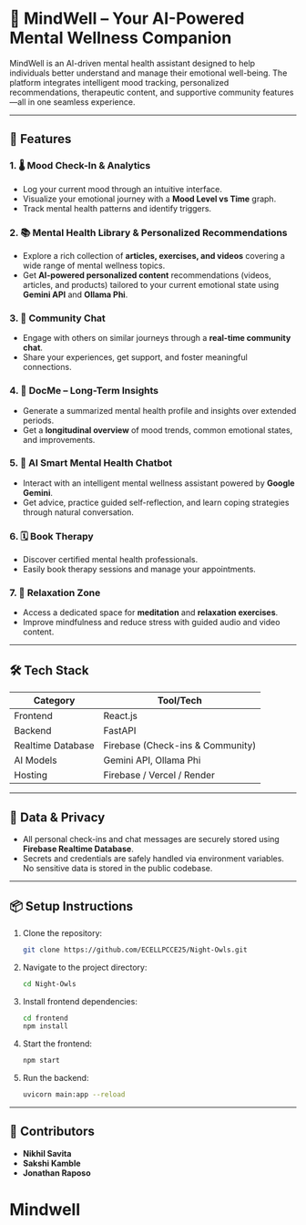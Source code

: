 # 🧠 MindWell – Your AI-Powered Mental Wellness Companion

MindWell is an AI-driven mental health assistant designed to help individuals better understand and manage their emotional well-being. The platform integrates intelligent mood tracking, personalized recommendations, therapeutic content, and supportive community features—all in one seamless experience.

---

## 🚀 Features

### 1. 🌡️ Mood Check-In & Analytics
- Log your current mood through an intuitive interface.
- Visualize your emotional journey with a **Mood Level vs Time** graph.
- Track mental health patterns and identify triggers.

### 2. 📚 Mental Health Library & Personalized Recommendations
- Explore a rich collection of **articles, exercises, and videos** covering a wide range of mental wellness topics.
- Get **AI-powered personalized content** recommendations (videos, articles, and products) tailored to your current emotional state using **Gemini API** and **Ollama Phi**.

### 3. 💬 Community Chat
- Engage with others on similar journeys through a **real-time community chat**.
- Share your experiences, get support, and foster meaningful connections.

### 4. 📄 DocMe – Long-Term Insights
- Generate a summarized mental health profile and insights over extended periods.
- Get a **longitudinal overview** of mood trends, common emotional states, and improvements.

### 5. 🤖 AI Smart Mental Health Chatbot
- Interact with an intelligent mental wellness assistant powered by **Google Gemini**.
- Get advice, practice guided self-reflection, and learn coping strategies through natural conversation.

### 6. 🗓️ Book Therapy
- Discover certified mental health professionals.
- Easily book therapy sessions and manage your appointments.

### 7. 🧘 Relaxation Zone
- Access a dedicated space for **meditation** and **relaxation exercises**.
- Improve mindfulness and reduce stress with guided audio and video content.

---

## 🛠️ Tech Stack

| Category         | Tool/Tech                         |
|------------------|----------------------------------|
| Frontend         | React.js                         |
| Backend          | FastAPI                          |
| Realtime Database| Firebase (Check-ins & Community) |
| AI Models        | Gemini API, Ollama Phi           |
| Hosting          | Firebase / Vercel / Render       |

---

## 🔐 Data & Privacy
- All personal check-ins and chat messages are securely stored using **Firebase Realtime Database**.
- Secrets and credentials are safely handled via environment variables. No sensitive data is stored in the public codebase.

---

## 📦 Setup Instructions

1. Clone the repository:
   ```bash
   git clone https://github.com/ECELLPCCE25/Night-Owls.git
   ```

2. Navigate to the project directory:
   ```bash
   cd Night-Owls
   ```

3. Install frontend dependencies:
   ```bash
   cd frontend
   npm install
   ```

4. Start the frontend:
   ```bash
   npm start
   ```

5. Run the backend:
   ```bash
   uvicorn main:app --reload
   ```

---

## 👥 Contributors
- **Nikhil Savita**
- **Sakshi Kamble**
- **Jonathan Raposo**
# Mindwell
